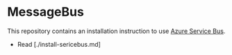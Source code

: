 # MessageBus
This repository contains an installation instruction to use [Azure Service Bus](https://azure.microsoft.com/en-us/services/service-bus/).

- Read [./install-sericebus.md]
